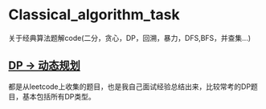 # Classical_algorithm_task
关于经典算法题解code(二分，贪心，DP，回溯，暴力，DFS,BFS，并查集...)

## [DP  ->  动态规划](https://github.com/ljwwwiop/Classical_algorithm_task/tree/master/DP)
都是从leetcode上收集的题目，也是我自己面试经验总结出来，比较常考的DP题目，基本包括所有DP类型。



